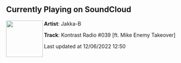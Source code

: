 ## Currently Playing on SoundCloud

[<img align="left" width="100" src="https://i1.sndcdn.com/artworks-n6LYCkN9zAe65Ily-r6Pv9A-t500x500.jpg">](https://soundcloud.com/jakka-b/kr039)

**Artist**: Jakka-B 

**Track**: Kontrast Radio #039 [ft. Mike Enemy Takeover]

Last updated at 12/06/2022 12:50
